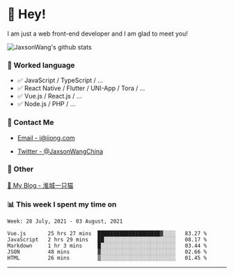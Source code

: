 # 👋 Hey!

I am just a web front-end developer and I am glad to meet you!

![JaxsonWang's github stats](https://github-readme-stats.vercel.app/api?username=JaxsonWang&&show_icons=true&&title_color=1abc9c&&icon_color=1abc9c)


### 📝 Worked language

- ✅ JavaScript / TypeScript / ...
- ✅ React Native / Flutter / UNI-App / Tora / ...
- ✅ Vue.js / React.js / ...
- ✅ Node.js / PHP / ...

### 📮 Contact Me

- [Email - i@iiong.com](mailto:i@iiong.com)

- [Twitter - @JaxsonWangChina](https://twitter.com/JaxsonWangChina)

### 🤪 Other

[📌 My Blog - 淮城一只猫](https://iiong.com)

### 📊 This week I spent my time on

<!--START_SECTION:waka-->
```text
Week: 28 July, 2021 - 03 August, 2021

Vue.js       25 hrs 27 mins  ████████████████████▓░░░░   83.27 % 
JavaScript   2 hrs 29 mins   ██░░░░░░░░░░░░░░░░░░░░░░░   08.17 % 
Markdown     1 hr 3 mins     █░░░░░░░░░░░░░░░░░░░░░░░░   03.44 % 
JSON         48 mins         ▓░░░░░░░░░░░░░░░░░░░░░░░░   02.66 % 
HTML         26 mins         ▒░░░░░░░░░░░░░░░░░░░░░░░░   01.45 % 
```
<!--END_SECTION:waka-->

---

